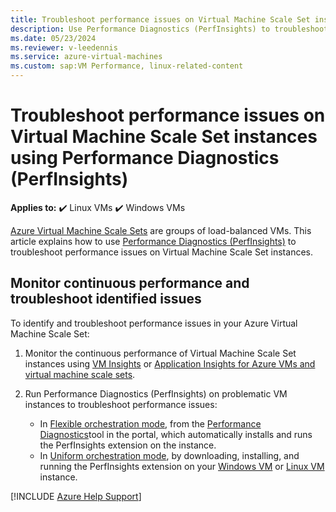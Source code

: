 ```yaml
---
title: Troubleshoot performance issues on Virtual Machine Scale Set instances using Performance Diagnostics (PerfInsights)
description: Use Performance Diagnostics (PerfInsights) to troubleshoot performance issues on Linux or Windows Virtual Machine Scale Set instances.
ms.date: 05/23/2024
ms.reviewer: v-leedennis
ms.service: azure-virtual-machines
ms.custom: sap:VM Performance, linux-related-content
---
```

# Troubleshoot performance issues on Virtual Machine Scale Set instances using Performance Diagnostics (PerfInsights)

**Applies to:** :heavy_check_mark: Linux VMs :heavy_check_mark: Windows VMs

[Azure Virtual Machine Scale Sets](/azure/virtual-machine-scale-sets/overview) are groups of load-balanced VMs. This article explains how to use [Performance Diagnostics (PerfInsights)](performance-diagnostics.md) to troubleshoot performance issues on Virtual Machine Scale Set instances.

## Monitor continuous performance and troubleshoot identified issues

To identify and troubleshoot performance issues in your Azure Virtual Machine Scale Set:

1. Monitor the continuous performance of Virtual Machine Scale Set instances using [VM Insights](/azure/azure-monitor/vm/vminsights-overview) or [Application Insights for Azure VMs and virtual machine scale sets](/azure/azure-monitor/app/azure-vm-vmss-apps). 

1. Run Performance Diagnostics (PerfInsights) on problematic VM instances to troubleshoot performance issues:

    - In [Flexible orchestration mode](/azure/virtual-machine-scale-sets/virtual-machine-scale-sets-orchestration-modes#scale-sets-with-flexible-orchestration), from the [Performance Diagnostics](performance-diagnostics.md)tool in the portal, which automatically installs and runs the PerfInsights extension on the instance. 
    - In [Uniform orchestration mode](/azure/virtual-machine-scale-sets/virtual-machine-scale-sets-orchestration-modes#scale-sets-with-uniform-orchestration), by downloading, installing, and running the PerfInsights extension on your [Windows VM](how-to-use-perfInsights.md#run-performance-diagnostics-on-your-vm-using-the-cli-tool) or [Linux VM](../linux/how-to-use-perfinsights-linux.md#run-the-perfinsights-linux-on-your-vm) instance.

[!INCLUDE [Azure Help Support](../../../includes/azure-help-support.md)]
